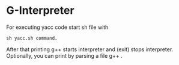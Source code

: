 # G-Interpreter
For executing yacc code start sh file with
```
sh yacc.sh command.
```

After that printing g++ starts interpreter and (exit) stops interpreter.
Optionally, you can print by parsing a file g++ <filename>.

